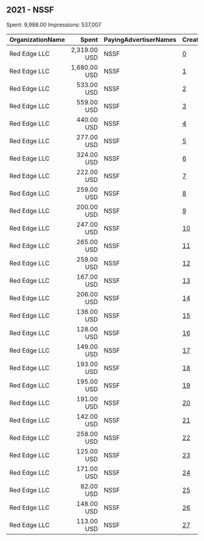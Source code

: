 ## 2021 - NSSF 
Spent: 9,988.00
Impressions: 537,007

|OrganizationName|Spent|PayingAdvertiserNames|CreativeUrls|Impressions|Genders|AgeBrackets|CountryCodes|BillingAddresses|CandidateBallotInformation|
|:---|---:|:---|:---|---:|:---|:---|:---|:---|:---|
|Red Edge LLC|2,319.00 USD|NSSF|[0](https://www.snap.com/political-ads/asset/55d57d92a2c94901e39082d8cec716b328a387db4ef5ca00c1f999cfbe9e9ffc?mediaType=mp4)|102,842|FEMALE|23+|united states|"2300 Clarendon Blvd,Arlington,22201,US"||
|Red Edge LLC|1,680.00 USD|NSSF|[1](https://www.snap.com/political-ads/asset/9ccbdb60f2e92851b8897f5655c9d85bb6f63adf726e6f9f423f58ef4a285dd1?mediaType=mp4)|60,440|FEMALE|23+|united states|"2300 Clarendon Blvd,Arlington,22201,US"||
|Red Edge LLC|533.00 USD|NSSF|[2](https://www.snap.com/political-ads/asset/c27b90e2373b7e6a9eae7c4fea4fe3343fe20fb8c9094f85b12ec3bbe84840e1?mediaType=mp4)|55,009|FEMALE|22-40|united states|"2300 Clarendon Blvd,Arlington,22201,US"||
|Red Edge LLC|559.00 USD|NSSF|[3](https://www.snap.com/political-ads/asset/2052f6bce23a2545316d5a8897c0495d6bd83760cdcd6f17d833b59dcef4e4a9?mediaType=mp4)|40,760|FEMALE|24+|united states|"2300 Clarendon Blvd,Arlington,22201,US"||
|Red Edge LLC|440.00 USD|NSSF|[4](https://www.snap.com/political-ads/asset/c27b90e2373b7e6a9eae7c4fea4fe3343fe20fb8c9094f85b12ec3bbe84840e1?mediaType=mp4)|35,096|FEMALE|24+|united states|"2300 Clarendon Blvd,Arlington,22201,US"||
|Red Edge LLC|277.00 USD|NSSF|[5](https://www.snap.com/political-ads/asset/2052f6bce23a2545316d5a8897c0495d6bd83760cdcd6f17d833b59dcef4e4a9?mediaType=mp4)|23,525|FEMALE|24+|united states|"2300 Clarendon Blvd,Arlington,22201,US"||
|Red Edge LLC|324.00 USD|NSSF|[6](https://www.snap.com/political-ads/asset/d47fef179884d466fac7017574470347ebee8bb03f5624134b4f1c41a4389caa?mediaType=mp4)|18,987|FEMALE|24+|united states|"2300 Clarendon Blvd,Arlington,22201,US"||
|Red Edge LLC|222.00 USD|NSSF|[7](https://www.snap.com/political-ads/asset/c27b90e2373b7e6a9eae7c4fea4fe3343fe20fb8c9094f85b12ec3bbe84840e1?mediaType=mp4)|17,708|FEMALE|24+|united states|"2300 Clarendon Blvd,Arlington,22201,US"||
|Red Edge LLC|259.00 USD|NSSF|[8](https://www.snap.com/political-ads/asset/2052f6bce23a2545316d5a8897c0495d6bd83760cdcd6f17d833b59dcef4e4a9?mediaType=mp4)|14,167|FEMALE|24+|united states|"2300 Clarendon Blvd,Arlington,22201,US"||
|Red Edge LLC|200.00 USD|NSSF|[9](https://www.snap.com/political-ads/asset/d47fef179884d466fac7017574470347ebee8bb03f5624134b4f1c41a4389caa?mediaType=mp4)|14,058|FEMALE|24+|united states|"2300 Clarendon Blvd,Arlington,22201,US"||
|Red Edge LLC|247.00 USD|NSSF|[10](https://www.snap.com/political-ads/asset/c27b90e2373b7e6a9eae7c4fea4fe3343fe20fb8c9094f85b12ec3bbe84840e1?mediaType=mp4)|13,350|FEMALE|24+|united states|"2300 Clarendon Blvd,Arlington,22201,US"||
|Red Edge LLC|265.00 USD|NSSF|[11](https://www.snap.com/political-ads/asset/2052f6bce23a2545316d5a8897c0495d6bd83760cdcd6f17d833b59dcef4e4a9?mediaType=mp4)|11,311|FEMALE|23+|united states|"2300 Clarendon Blvd,Arlington,22201,US"||
|Red Edge LLC|259.00 USD|NSSF|[12](https://www.snap.com/political-ads/asset/d47fef179884d466fac7017574470347ebee8bb03f5624134b4f1c41a4389caa?mediaType=mp4)|10,524|FEMALE|23+|united states|"2300 Clarendon Blvd,Arlington,22201,US"||
|Red Edge LLC|167.00 USD|NSSF|[13](https://www.snap.com/political-ads/asset/55d57d92a2c94901e39082d8cec716b328a387db4ef5ca00c1f999cfbe9e9ffc?mediaType=mp4)|10,456|FEMALE|24+|united states|"2300 Clarendon Blvd,Arlington,22201,US"||
|Red Edge LLC|206.00 USD|NSSF|[14](https://www.snap.com/political-ads/asset/55d57d92a2c94901e39082d8cec716b328a387db4ef5ca00c1f999cfbe9e9ffc?mediaType=mp4)|10,128|FEMALE|23+|united states|"2300 Clarendon Blvd,Arlington,22201,US"||
|Red Edge LLC|136.00 USD|NSSF|[15](https://www.snap.com/political-ads/asset/c27b90e2373b7e6a9eae7c4fea4fe3343fe20fb8c9094f85b12ec3bbe84840e1?mediaType=mp4)|9,855|FEMALE|24+|united states|"2300 Clarendon Blvd,Arlington,22201,US"||
|Red Edge LLC|128.00 USD|NSSF|[16](https://www.snap.com/political-ads/asset/2052f6bce23a2545316d5a8897c0495d6bd83760cdcd6f17d833b59dcef4e4a9?mediaType=mp4)|9,635|FEMALE|24+|united states|"2300 Clarendon Blvd,Arlington,22201,US"||
|Red Edge LLC|149.00 USD|NSSF|[17](https://www.snap.com/political-ads/asset/2052f6bce23a2545316d5a8897c0495d6bd83760cdcd6f17d833b59dcef4e4a9?mediaType=mp4)|9,513|FEMALE|24+|united states|"2300 Clarendon Blvd,Arlington,22201,US"||
|Red Edge LLC|193.00 USD|NSSF|[18](https://www.snap.com/political-ads/asset/c27b90e2373b7e6a9eae7c4fea4fe3343fe20fb8c9094f85b12ec3bbe84840e1?mediaType=mp4)|8,806|FEMALE|23+|united states|"2300 Clarendon Blvd,Arlington,22201,US"||
|Red Edge LLC|195.00 USD|NSSF|[19](https://www.snap.com/political-ads/asset/9ccbdb60f2e92851b8897f5655c9d85bb6f63adf726e6f9f423f58ef4a285dd1?mediaType=mp4)|8,573|FEMALE|23+|united states|"2300 Clarendon Blvd,Arlington,22201,US"||
|Red Edge LLC|191.00 USD|NSSF|[20](https://www.snap.com/political-ads/asset/55d57d92a2c94901e39082d8cec716b328a387db4ef5ca00c1f999cfbe9e9ffc?mediaType=mp4)|8,376|FEMALE|23+|united states|"2300 Clarendon Blvd,Arlington,22201,US"||
|Red Edge LLC|142.00 USD|NSSF|[21](https://www.snap.com/political-ads/asset/d47fef179884d466fac7017574470347ebee8bb03f5624134b4f1c41a4389caa?mediaType=mp4)|8,207|FEMALE|24+|united states|"2300 Clarendon Blvd,Arlington,22201,US"||
|Red Edge LLC|258.00 USD|NSSF|[22](https://www.snap.com/political-ads/asset/55d57d92a2c94901e39082d8cec716b328a387db4ef5ca00c1f999cfbe9e9ffc?mediaType=mp4)|7,813|FEMALE|25+|united states|"2300 Clarendon Blvd,Arlington,22201,US"||
|Red Edge LLC|125.00 USD|NSSF|[23](https://www.snap.com/political-ads/asset/55d57d92a2c94901e39082d8cec716b328a387db4ef5ca00c1f999cfbe9e9ffc?mediaType=mp4)|7,059|FEMALE|24+|united states|"2300 Clarendon Blvd,Arlington,22201,US"||
|Red Edge LLC|171.00 USD|NSSF|[24](https://www.snap.com/political-ads/asset/c27b90e2373b7e6a9eae7c4fea4fe3343fe20fb8c9094f85b12ec3bbe84840e1?mediaType=mp4)|6,346|FEMALE|25+|united states|"2300 Clarendon Blvd,Arlington,22201,US"||
|Red Edge LLC|82.00 USD|NSSF|[25](https://www.snap.com/political-ads/asset/c27b90e2373b7e6a9eae7c4fea4fe3343fe20fb8c9094f85b12ec3bbe84840e1?mediaType=mp4)|5,697|FEMALE|24+|united states|"2300 Clarendon Blvd,Arlington,22201,US"||
|Red Edge LLC|148.00 USD|NSSF|[26](https://www.snap.com/political-ads/asset/ed617c658cdd06d0e847d7b2b72bfc86d31e6a774aa60c72d4f94235744104d1?mediaType=mp4)|4,854|FEMALE|25+|united states|"2300 Clarendon Blvd,Arlington,22201,US"||
|Red Edge LLC|113.00 USD|NSSF|[27](https://www.snap.com/political-ads/asset/c27b90e2373b7e6a9eae7c4fea4fe3343fe20fb8c9094f85b12ec3bbe84840e1?mediaType=mp4)|3,912|FEMALE|23+|united states|"2300 Clarendon Blvd,Arlington,22201,US"||
